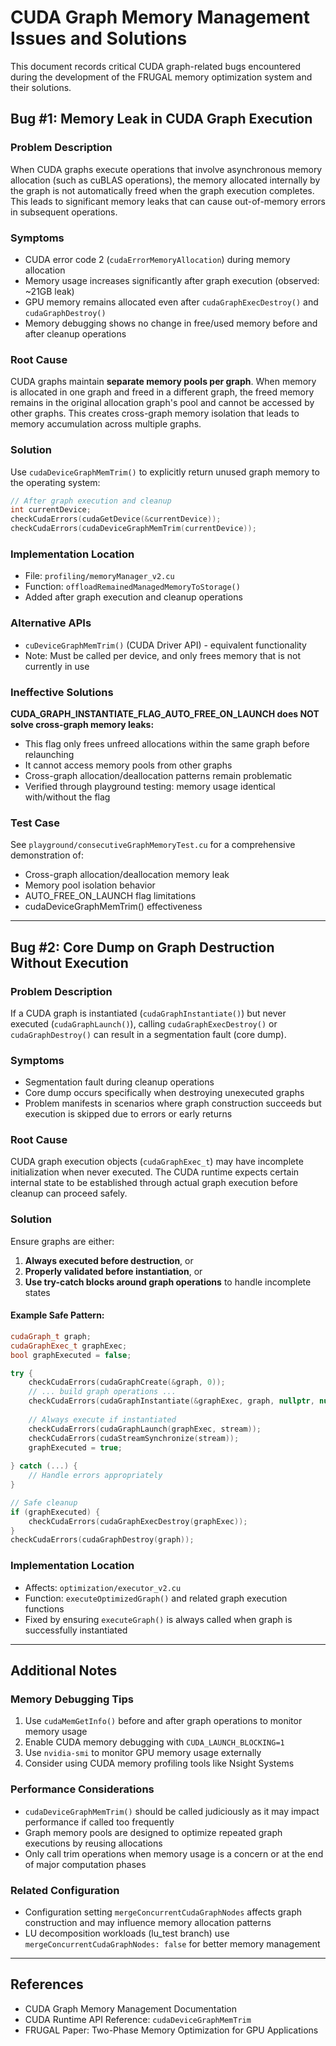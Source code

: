 # CUDA Graph Memory Management Issues and Solutions

This document records critical CUDA graph-related bugs encountered during the development of the FRUGAL memory optimization system and their solutions.

## Bug #1: Memory Leak in CUDA Graph Execution

### Problem Description
When CUDA graphs execute operations that involve asynchronous memory allocation (such as cuBLAS operations), the memory allocated internally by the graph is not automatically freed when the graph execution completes. This leads to significant memory leaks that can cause out-of-memory errors in subsequent operations.

### Symptoms
- CUDA error code 2 (`cudaErrorMemoryAllocation`) during memory allocation
- Memory usage increases significantly after graph execution (observed: ~21GB leak)
- GPU memory remains allocated even after `cudaGraphExecDestroy()` and `cudaGraphDestroy()`
- Memory debugging shows no change in free/used memory before and after cleanup operations

### Root Cause
CUDA graphs maintain **separate memory pools per graph**. When memory is allocated in one graph and freed in a different graph, the freed memory remains in the original allocation graph's pool and cannot be accessed by other graphs. This creates cross-graph memory isolation that leads to memory accumulation across multiple graphs.

### Solution
Use `cudaDeviceGraphMemTrim()` to explicitly return unused graph memory to the operating system:

```cpp
// After graph execution and cleanup
int currentDevice;
checkCudaErrors(cudaGetDevice(&currentDevice));
checkCudaErrors(cudaDeviceGraphMemTrim(currentDevice));
```

### Implementation Location
- File: `profiling/memoryManager_v2.cu`
- Function: `offloadRemainedManagedMemoryToStorage()`
- Added after graph execution and cleanup operations

### Alternative APIs
- `cuDeviceGraphMemTrim()` (CUDA Driver API) - equivalent functionality
- Note: Must be called per device, and only frees memory that is not currently in use

### Ineffective Solutions
**CUDA_GRAPH_INSTANTIATE_FLAG_AUTO_FREE_ON_LAUNCH does NOT solve cross-graph memory leaks:**
- This flag only frees unfreed allocations within the same graph before relaunching
- It cannot access memory pools from other graphs
- Cross-graph allocation/deallocation patterns remain problematic
- Verified through playground testing: memory usage identical with/without the flag

### Test Case
See `playground/consecutiveGraphMemoryTest.cu` for a comprehensive demonstration of:
- Cross-graph allocation/deallocation memory leak
- Memory pool isolation behavior
- AUTO_FREE_ON_LAUNCH flag limitations
- cudaDeviceGraphMemTrim() effectiveness

---

## Bug #2: Core Dump on Graph Destruction Without Execution

### Problem Description
If a CUDA graph is instantiated (`cudaGraphInstantiate()`) but never executed (`cudaGraphLaunch()`), calling `cudaGraphExecDestroy()` or `cudaGraphDestroy()` can result in a segmentation fault (core dump).

### Symptoms
- Segmentation fault during cleanup operations
- Core dump occurs specifically when destroying unexecuted graphs
- Problem manifests in scenarios where graph construction succeeds but execution is skipped due to errors or early returns

### Root Cause
CUDA graph execution objects (`cudaGraphExec_t`) may have incomplete initialization when never executed. The CUDA runtime expects certain internal state to be established through actual graph execution before cleanup can proceed safely.

### Solution
Ensure graphs are either:
1. **Always executed before destruction**, or
2. **Properly validated before instantiation**, or  
3. **Use try-catch blocks around graph operations** to handle incomplete states

#### Example Safe Pattern:
```cpp
cudaGraph_t graph;
cudaGraphExec_t graphExec;
bool graphExecuted = false;

try {
    checkCudaErrors(cudaGraphCreate(&graph, 0));
    // ... build graph operations ...
    checkCudaErrors(cudaGraphInstantiate(&graphExec, graph, nullptr, nullptr, 0));
    
    // Always execute if instantiated
    checkCudaErrors(cudaGraphLaunch(graphExec, stream));
    checkCudaErrors(cudaStreamSynchronize(stream));
    graphExecuted = true;
    
} catch (...) {
    // Handle errors appropriately
}

// Safe cleanup
if (graphExecuted) {
    checkCudaErrors(cudaGraphExecDestroy(graphExec));
}
checkCudaErrors(cudaGraphDestroy(graph));
```

### Implementation Location
- Affects: `optimization/executor_v2.cu`
- Function: `executeOptimizedGraph()` and related graph execution functions
- Fixed by ensuring `executeGraph()` is always called when graph is successfully instantiated

---

## Additional Notes

### Memory Debugging Tips
1. Use `cudaMemGetInfo()` before and after graph operations to monitor memory usage
2. Enable CUDA memory debugging with `CUDA_LAUNCH_BLOCKING=1`
3. Use `nvidia-smi` to monitor GPU memory usage externally
4. Consider using CUDA memory profiling tools like Nsight Systems

### Performance Considerations
- `cudaDeviceGraphMemTrim()` should be called judiciously as it may impact performance if called too frequently
- Graph memory pools are designed to optimize repeated graph executions by reusing allocations
- Only call trim operations when memory usage is a concern or at the end of major computation phases

### Related Configuration
- Configuration setting `mergeConcurrentCudaGraphNodes` affects graph construction and may influence memory allocation patterns
- LU decomposition workloads (lu_test branch) use `mergeConcurrentCudaGraphNodes: false` for better memory management

---

## References
- CUDA Graph Memory Management Documentation
- CUDA Runtime API Reference: `cudaDeviceGraphMemTrim`
- FRUGAL Paper: Two-Phase Memory Optimization for GPU Applications